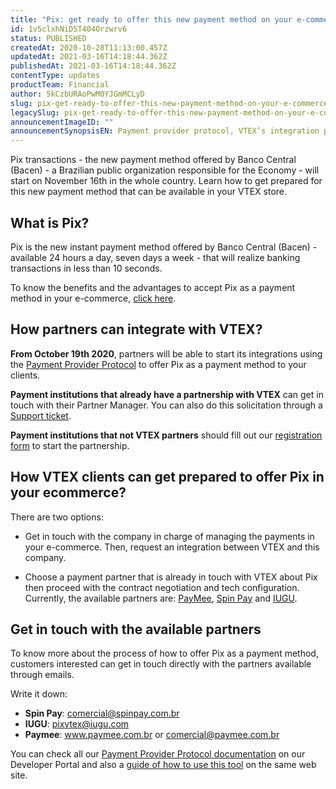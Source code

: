 ```yaml
---
title: "Pix: get ready to offer this new payment method on your e-commerce"
id: 1v5clxhNiDST404Orzwrv6
status: PUBLISHED
createdAt: 2020-10-28T11:13:00.457Z
updatedAt: 2021-03-16T14:18:44.362Z
publishedAt: 2021-03-16T14:18:44.362Z
contentType: updates
productTeam: Financial
author: 5kCzbURAoPwM0YJGmMCLyD
slug: pix-get-ready-to-offer-this-new-payment-method-on-your-e-commerce
legacySlug: pix-get-ready-to-offer-this-new-payment-method-on-your-e-commerce
announcementImageID: ""
announcementSynopsisEN: Payment provider protocol, VTEX’s integration protocol for payments, already supports Pix as a payment method.
---
```


Pix transactions - the new payment method offered by Banco Central (Bacen) - a Brazilian public organization responsible for the Economy - will start on November 16th in the whole country. Learn how to get prepared for this new payment method that can be available in your VTEX store.

## What is Pix?
Pix is the new instant payment method offered by Banco Central (Bacen) - available 24 hours a day, seven days a week - that will realize banking transactions in less than 10 seconds.

To know the benefits and the advantages to accept Pix as a payment method in your e-commerce, [click here](https://vtex.com/pt-br/blog/produto/pix-no-e-commerce/ "click here").

## How partners can integrate with VTEX?
__From October 19th 2020__, partners will be able to start its integrations using the [Payment Provider Protocol](https://developers.vtex.com/vtex-developer-docs/reference/payment-provider-protocol-api-overview "Payment Provider Protocol") to offer Pix as a payment method to your clients.

__Payment institutions that already have a partnership with VTEX__ can get in touch with their Partner Manager. You can also do this solicitation through a [Support ticket](https://help.vtex.com/en/tutorial/abrir-chamados-para-o-suporte-vtex--16yOEqpO32UQYygSmMSSAM "Support ticket").  

__Payment institutions that not VTEX partners__ should fill out our [registration form](https://vtex.com/br-pt/partner/ "registration form") to start the partnership.

## How VTEX clients can get prepared to offer Pix in your ecommerce?

There are two options:

- Get in touch with the company in charge of managing the payments in your e-commerce. Then, request an integration between VTEX and this company.

- Choose a payment partner that is already in touch with VTEX about Pix then proceed with the contract negotiation and tech configuration. Currently, the available partners are: [PayMee](https://www.paymee.com.br/ "PayMee"), [Spin Pay](https://spinpay.com.br/ "Spin Pay") and [IUGU](https://iugu.com/ "IUGU").

## Get in touch with the available partners

To know more about the process of how to offer Pix as a payment method, customers interested can get in touch directly with the partners available through emails.

Write it down:

- __Spin Pay__:  comercial@spinpay.com.br 
- __IUGU__: pixvtex@iugu.com 
- __Paymee__:  www.paymee.com.br or comercial@paymee.com.br 

You can check all our [Payment Provider Protocol documentation](https://developers.vtex.com/vtex-developer-docs/reference/payment-flow#paymentmethods "Payment Provider Protocol documentation") on our Developer Portal and also a [guide of how to use this tool](https://developers.vtex.com/vtex-developer-docs/docs/pix-instant-payments-in-brazil "guide of how to use this tool") on the same web site. 
